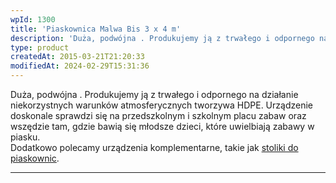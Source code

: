 ```yaml
---
wpId: 1300
title: 'Piaskownica Malwa Bis 3 x 4 m'
description: 'Duża, podwójna . Produkujemy ją z trwałego i odpornego na działanie niekorzystnych warunków atmosferycznych tworzywa HDPE. Urządzenie doskonale sprawdzi się na przedszkolnym i szkolnym placu zabaw oraz wszędzie tam, gdzie bawią się młodsze dzieci, które uwielbiają zabawy w piasku. Dodatkowo polecamy urządzenia komplementarne, takie jak stoliki do piaskownic.'
type: product
createdAt: 2015-03-21T21:20:33
modifiedAt: 2024-02-29T15:31:36
---
```



Duża, podwójna . Produkujemy ją z trwałego i odpornego na działanie niekorzystnych warunków atmosferycznych tworzywa HDPE. Urządzenie doskonale sprawdzi się na przedszkolnym i szkolnym placu zabaw oraz wszędzie tam, gdzie bawią się młodsze dzieci, które uwielbiają zabawy w piasku.  
Dodatkowo polecamy urządzenia komplementarne, takie jak [stoliki do piaskownic](https://comes.pl/?s=+stolik+do+piaskownicy).

* * *